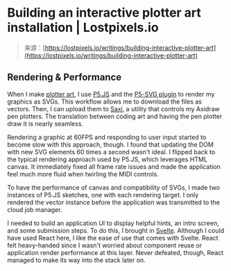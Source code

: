 <!--yml
category: 未分类
date: 2024-05-29 12:42:47
-->

# Building an interactive plotter art installation | Lostpixels.io

> 来源：[https://lostpixels.io/writings/building-interactive-plotter-art](https://lostpixels.io/writings/building-interactive-plotter-art)

## Rendering & Performance

When I make [plotter art](/browse/plotter), I use [P5.JS](https://p5js.org/) and the [P5-SVG plugin](https://github.com/zenozeng/p5.js-svg) to render my graphics as SVGs. This workflow allows me to download the files as vectors. Then, I can upload them to [Saxi](https://github.com/nornagon/saxi), a utility that controls my Axidraw pen plotters. The translation between coding art and having the pen plotter draw it is nearly seamless.

Rendering a graphic at 60FPS and responding to user input started to become slow with this approach, though. I found that updating the DOM with new SVG elements 60 times a second wasn't ideal. I flipped back to the typical rendering approach used by P5.JS, which leverages HTML canvas. It immediately fixed all frame rate issues and made the application feel much more fluid when twirling the MIDI controls.

To have the performance of canvas and compatibility of SVGs, I made two instances of P5.JS sketches, one with each rendering target. I only rendered the vector instance before the application was transmitted to the cloud job manager.

I needed to build an application UI to display helpful hints, an intro screen, and some submission steps. To do this, I brought in [Svelte](https://svelte.dev/). Although I could have used React here, I like the ease of use that comes with Svelte. React felt heavy-handed since I wasn't worried about component reuse or application render performance at this layer. Never defeated, though, React managed to make its way into the stack later on.